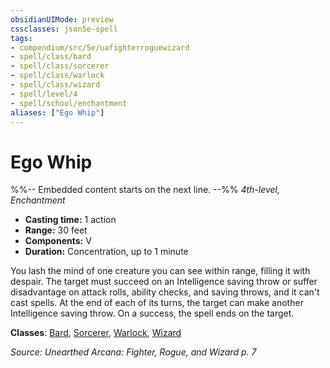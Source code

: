 ```yaml
---
obsidianUIMode: preview
cssclasses: json5e-spell
tags:
- compendium/src/5e/uafighterroguewizard
- spell/class/bard
- spell/class/sorcerer
- spell/class/warlock
- spell/class/wizard
- spell/level/4
- spell/school/enchantment
aliases: ["Ego Whip"]
---
```

# Ego Whip
%%-- Embedded content starts on the next line. --%%
*4th-level, Enchantment*  

- **Casting time:** 1 action
- **Range:** 30 feet
- **Components:** V
- **Duration:** Concentration, up to 1 minute

You lash the mind of one creature you can see within range, filling it with despair. The target must succeed on an Intelligence saving throw or suffer disadvantage on attack rolls, ability checks, and saving throws, and it can't cast spells. At the end of each of its turns, the target can make another Intelligence saving throw. On a success, the spell ends on the target.

**Classes**: [Bard](/Systems/5e/classes/bard.md), [Sorcerer](/Systems/5e/classes/sorcerer.md), [Warlock](/Systems/5e/classes/warlock.md), [Wizard](/Systems/5e/classes/wizard.md)

*Source: Unearthed Arcana: Fighter, Rogue, and Wizard p. 7*